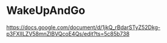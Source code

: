 # WakeUpAndGo
https://docs.google.com/document/d/1jkQ_rBdarSTyZ52Dkg-p3FXlILZV58mnZlBVQcoE4Qs/edit?ts=5c85b738
